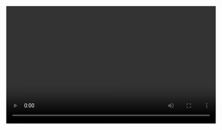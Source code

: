 <video width="560" height="315" controls>
  <source src="https://raw.githubusercontent.com/brandonlpanos/flows/main/assets/movie3.mp4?token=GHSAT0AAAAAAB7FQ4ZXCNLINQL2A3I7DNQWZCSMZSQ" type="video/mp4">
</video>
